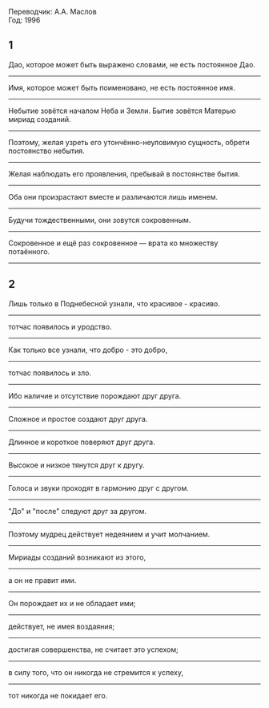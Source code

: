 Переводчик: А.А. Маслов  
Год: 1996  

## 1
Дао, которое может быть выражено словами, не есть постоянное Дао.
___
Имя, которое может быть поименовано, не есть постоянное имя.
___
Небытие зовётся началом Неба и Земли. Бытие зовётся Матерью мириад созданий.
___
Поэтому, желая узреть его утончённо-неуловимую сущность, обрети постоянство небытия.
___
Желая наблюдать его проявления, пребывай в постоянстве бытия.
___
Оба они произрастают вместе и различаются лишь именем.
___
Будучи тождественными, они зовутся сокровенным.
___
Сокровенное и ещё раз сокровенное — врата ко множеству потаённого.
___
  
## 2
Лишь только в Поднебесной узнали, что красивое - красиво.
___
тотчас появилось и уродство.
___
Как только все узнали, что добро - это добро,
___
тотчас появилось и зло.
___
Ибо наличие и отсутствие порождают друг друга.
___
Сложное и простое создают друг друга.
___
Длинное и короткое поверяют друг друга.
___
Высокое и низкое тянутся друг к другу.
___
Голоса и звуки проходят в гармонию друг с другом.
___
"До" и "после" следуют друг за другом.
___
Поэтому мудрец действует недеянием и учит молчанием.
___
Мириады созданий возникают из этого,
___
а он не правит ими.
___
Он порождает их и не обладает ими;
___
действует, не имея воздаяния;
___
достигая совершенства, не считает это успехом;
___
в силу того, что он никогда не стремится к успеху,
___
тот никогда не покидает его.
